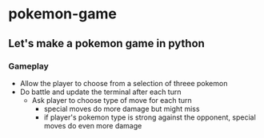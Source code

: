 # pokemon-game

## Let's make a pokemon game in python

### Gameplay

- Allow the player to choose from a selection of threee pokemon
- Do battle and update the terminal after each turn
    - Ask player to choose type of move for each turn
        - special moves do more damage but might miss
        - if player's pokemon type is strong against 
            the opponent, special moves do even more damage